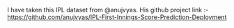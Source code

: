 I have taken this IPL dataset from @anujvyas.
His github project link :- https://github.com/anujvyas/IPL-First-Innings-Score-Prediction-Deployment
